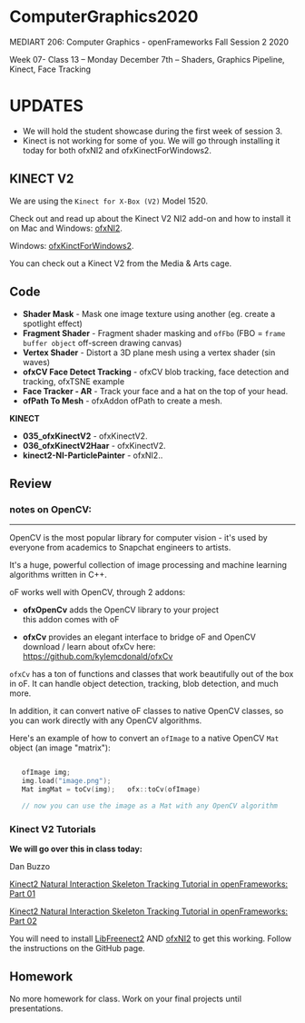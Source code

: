 # ComputerGraphics2020

MEDIART 206: Computer Graphics - openFrameworks
Fall Session 2 2020  

Week 07- Class 13  – Monday December 7th – Shaders, Graphics Pipeline, Kinect, Face Tracking

# UPDATES

- We will hold the student showcase during the first week of session 3.
- Kinect is not working for some of you. We will go through installing it today for both ofxNI2 and ofxKinectForWindows2.

## KINECT V2

We are using the `Kinect for X-Box (V2)` Model 1520. 

Check out and read up about the Kinect V2 NI2 add-on and how to install it on Mac and Windows: [ofxNI2][2]. 

Windows: [ofxKinctForWindows2](https://github.com/elliotwoods/ofxKinectForWindows2).

You can check out a Kinect V2 from the Media & Arts cage.

## Code

- **Shader Mask** - Mask one image texture using another (eg. create a spotlight effect)
- **Fragment Shader** - Fragment shader masking and `ofFbo` (FBO = `frame buffer object` off-screen drawing canvas)
- **Vertex Shader** - Distort a 3D plane mesh using a vertex shader (sin waves)
- **ofxCV Face Detect Tracking** - ofxCV blob tracking, face detection and tracking, ofxTSNE example
- **Face Tracker - AR** - Track your face and a hat on the top of your head.
- **ofPath To Mesh** - ofxAddon ofPath to create a mesh.
	  
**KINECT**
 - **035\_ofxKinectV2** - ofxKinectV2.
- **036\_ofxKinectV2Haar** - ofxKinectV2.
- **kinect2-NI-ParticlePainter** - ofxNI2..

## Review

### notes on OpenCV:
---------------
 
OpenCV is the most popular library for computer vision - it's used by everyone from academics to Snapchat engineers to artists.

It's a huge, powerful collection of image processing and machine learning algorithms written in C++.

oF works well with OpenCV, through 2 addons:

 + **ofxOpenCv** adds the OpenCV library to your project  
    this addon comes with oF

 + **ofxCv** provides an elegant interface to bridge oF and OpenCV  
    download / learn about ofxCv here:
    https://github.com/kylemcdonald/ofxCv

`ofxCv` has a ton of functions and classes that work beautifully out of the box in oF.  It can handle object detection, tracking, blob detection, and much more.

In addition, it can convert native oF classes to native OpenCV classes, so you can work directly with any OpenCV algorithms.  

Here's an example of how to convert an `ofImage` to a native OpenCV `Mat` object (an image "matrix"):  

```c++

   ofImage img;
   img.load("image.png");
   Mat imgMat = toCv(img);   ofx::toCv(ofImage)

   // now you can use the image as a Mat with any OpenCV algorithm
```

### Kinect V2 Tutorials

**We will go over this in class today:**

Dan Buzzo

[Kinect2 Natural Interaction Skeleton Tracking Tutorial in openFrameworks: Part 01][5]

[Kinect2 Natural Interaction Skeleton Tracking Tutorial in openFrameworks: Part 02][6]

You will need to install [LibFreenect2][7] AND [ofxNI2][8] to get this working. Follow the instructions on the GitHub page. 

## Homework

No more homework for class. Work on your final projects until presentations.

[1]:	https://github.com/ofTheo/ofxKinectV2
[2]:	https://github.com/roymacdonald/ofxNI2
[3]:	https://www.youtube.com/watch?v=yeBcKppa9UM
[4]:	https://youtu.be/YCduMQTZq_w
[5]:	https://www.youtube.com/watch?v=HF74L-DvCUE
[6]:	https://www.youtube.com/watch?v=Hn_onMOUcno
[7]:	https://github.com/OpenKinect/libfreenect2/
[8]:	https://github.com/roymacdonald/ofxNI2
